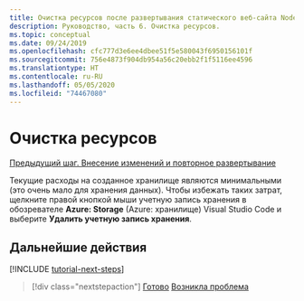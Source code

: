 ```yaml
---
title: Очистка ресурсов после развертывания статического веб-сайта Node.js в Azure
description: Руководство, часть 6. Очистка ресурсов.
ms.topic: conceptual
ms.date: 09/24/2019
ms.openlocfilehash: cfc777d3e6ee4dbee51f5e580043f6950156101f
ms.sourcegitcommit: 756e4873f904db954a56c20ebb2f1f5116ee4596
ms.translationtype: HT
ms.contentlocale: ru-RU
ms.lasthandoff: 05/05/2020
ms.locfileid: "74467080"
---
```

# <a name="clean-up-resources"></a>Очистка ресурсов

[Предыдущий шаг. Внесение изменений и повторное развертывание](tutorial-vscode-static-website-node-05.md)

Текущие расходы на созданное хранилище являются минимальными (это очень мало для хранения данных). Чтобы избежать таких затрат, щелкните правой кнопкой мыши учетную запись хранения в обозревателе **Azure: Storage** (Azure: хранилище) Visual Studio Code и выберите **Удалить учетную запись хранения**.

## <a name="next-steps"></a>Дальнейшие действия

[!INCLUDE [tutorial-next-steps](includes/tutorial-next-steps.md)]

> [!div class="nextstepaction"]
> [Готово](node-howto-create-static-site-jamstack.md) [Возникла проблема](https://www.research.net/r/PWZWZ52?tutorial=node-deployment-staticwebsite&step=clean-up-resources)
